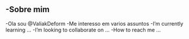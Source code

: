 -Sobre mim
- 
-Ola sou @ValiakDeform
-Me interesso em varios assuntos 
-I’m currently learning ...
-I’m looking to collaborate on ...
-How to reach me ...

<!---
ValiakDeform/ValiakDeform is a ✨ special ✨ repository because its `README.md` (this file) appears on your GitHub profile.
You can click the Preview link to take a look at your changes.
--->
